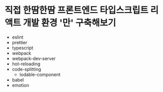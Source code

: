 # 직접 한땀한땀 프론트엔드 타입스크립트 리액트 개발 환경 '만' 구축해보기

- eslint
- prettier
- typescript
- webpack
- webpack-dev-server
- hot-reloading
- code-splitting
  - lodable-component
- babel
- emotion
